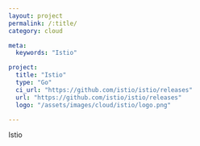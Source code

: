 ```yaml
---
layout: project
permalink: /:title/
category: cloud

meta:
  keywords: "Istio"

project:
  title: "Istio"
  type: "Go"
  ci_url: "https://github.com/istio/istio/releases"
  url: "https://github.com/istio/istio/releases"
  logo: "/assets/images/cloud/istio/logo.png"

---
```

<p>Istio</p>


